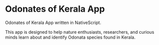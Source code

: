 # Odonates of Kerala App
Odonates of Kerala App written in NativeScript.

This app is designed to help nature enthusiasts, researchers, and curious minds learn about and identify Odonata species found in Kerala.
